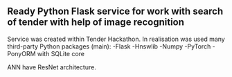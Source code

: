 ## Ready Python Flask service for work with search of tender with help of image recognition
Service was created within Tender Hackathon.
In realisation was used many third-party Python packages (main):
-Flask
-Hnswlib
-Numpy
-PyTorch
-PonyORM with SQLite core

ANN have ResNet architecture.
